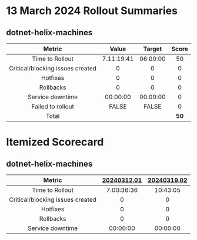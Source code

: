 # 13 March 2024 Rollout Summaries

## dotnet-helix-machines

|              Metric              |   Value  |  Target  |   Score   |
|:--------------------------------:|:--------:|:--------:|:---------:|
| Time to Rollout                  | 7.11:19:41 | 06:00:00 |     50     |
| Critical/blocking issues created |     0    |    0     |     0     |
| Hotfixes                         |     0    |    0     |     0     |
| Rollbacks                        |     0    |    0     |     0     |
| Service downtime                 | 00:00:00 | 00:00:00 |     0     |
| Failed to rollout                |   FALSE  |   FALSE  |     0     |
| Total                            |          |          |   **50**   |


# Itemized Scorecard

## dotnet-helix-machines

| Metric | [20240312.01](https://dev.azure.com/dnceng/7ea9116e-9fac-403d-b258-b31fcf1bb293/_build/results?buildId=2402200) | [20240319.02](https://dev.azure.com/dnceng/7ea9116e-9fac-403d-b258-b31fcf1bb293/_build/results?buildId=2408928) |
|:-----:|:-----:|:-----:|
| Time to Rollout | 7.00:36:36 | 10:43:05 |
| Critical/blocking issues created | 0 | 0 |
| Hotfixes | 0 | 0 |
| Rollbacks | 0 | 0 |
| Service downtime | 00:00:00 | 00:00:00 |

